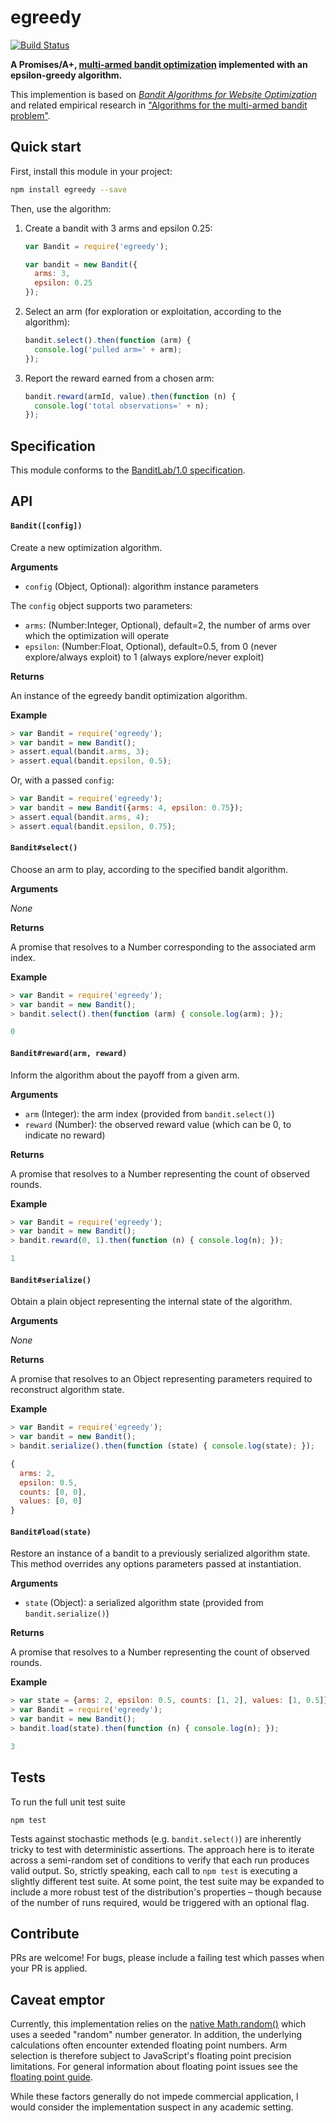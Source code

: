 # egreedy

[![Build Status](https://travis-ci.org/kurttheviking/egreedy.svg)](https://travis-ci.org/kurttheviking/egreedy)

**A Promises/A+, [multi-armed bandit optimization](http://en.wikipedia.org/wiki/Multi-armed_bandit) implemented with an epsilon-greedy algorithm.**

This implemention is based on [<em>Bandit Algorithms for Website Optimization</em>](http://shop.oreilly.com/product/0636920027393.do) and related empirical research in ["Algorithms for the multi-armed bandit problem"](https://d2w9gswcdc2jtf.cloudfront.net/research/Algorithms+for+the+multi-armed+bandit+problem.pdf).


## Quick start

First, install this module in your project:

```sh
npm install egreedy --save
```

Then, use the algorithm:

1. Create a bandit with 3 arms and epsilon 0.25:

    ```js
    var Bandit = require('egreedy');

    var bandit = new Bandit({
      arms: 3,
      epsilon: 0.25
    });
    ```

2. Select an arm (for exploration or exploitation, according to the algorithm):

    ```js
    bandit.select().then(function (arm) {
      console.log('pulled arm=' + arm);
    });
    ```

3. Report the reward earned from a chosen arm:

    ```js
    bandit.reward(armId, value).then(function (n) {
      console.log('total observations=' + n);
    });
    ```


## Specification

This module conforms to the [BanditLab/1.0 specification](https://github.com/banditlab/spec-js/blob/master/README.md).


## API

#### `Bandit([config])`

Create a new optimization algorithm.

**Arguments**

- `config` (Object, Optional): algorithm instance parameters

The `config` object supports two parameters:

- `arms`: (Number:Integer, Optional), default=2, the number of arms over which the optimization will operate
- `epsilon`: (Number:Float, Optional), default=0.5, from 0 (never explore/always exploit) to 1 (always explore/never exploit)

**Returns**

An instance of the egreedy bandit optimization algorithm.

**Example**

```js
> var Bandit = require('egreedy');
> var bandit = new Bandit();
> assert.equal(bandit.arms, 3);
> assert.equal(bandit.epsilon, 0.5);
```

Or, with a passed `config`:

```js
> var Bandit = require('egreedy');
> var bandit = new Bandit({arms: 4, epsilon: 0.75});
> assert.equal(bandit.arms, 4);
> assert.equal(bandit.epsilon, 0.75);
```

#### `Bandit#select()`

Choose an arm to play, according to the specified bandit algorithm.

**Arguments**

_None_

**Returns**

A promise that resolves to a Number corresponding to the associated arm index.

**Example**

```js
> var Bandit = require('egreedy');
> var bandit = new Bandit();
> bandit.select().then(function (arm) { console.log(arm); });

0
```

#### `Bandit#reward(arm, reward)`

Inform the algorithm about the payoff from a given arm.

**Arguments**

- `arm` (Integer): the arm index (provided from `bandit.select()`)
- `reward` (Number): the observed reward value (which can be 0, to indicate no reward)

**Returns**

A promise that resolves to a Number representing the count of observed rounds.

**Example**

```js
> var Bandit = require('egreedy');
> var bandit = new Bandit();
> bandit.reward(0, 1).then(function (n) { console.log(n); });

1
```

#### `Bandit#serialize()`

Obtain a plain object representing the internal state of the algorithm.

**Arguments**

_None_

**Returns**

A promise that resolves to an Object representing parameters required to reconstruct algorithm state.

**Example**

```js
> var Bandit = require('egreedy');
> var bandit = new Bandit();
> bandit.serialize().then(function (state) { console.log(state); });

{
  arms: 2,
  epsilon: 0.5,
  counts: [0, 0],
  values: [0, 0]
}
```

#### `Bandit#load(state)`

Restore an instance of a bandit to a previously serialized algorithm state. This method overrides any options parameters passed at instantiation.

**Arguments**

- `state` (Object): a serialized algorithm state (provided from `bandit.serialize()`)

**Returns**

A promise that resolves to a Number representing the count of observed rounds.

**Example**

```js
> var state = {arms: 2, epsilon: 0.5, counts: [1, 2], values: [1, 0.5]};
> var Bandit = require('egreedy');
> var bandit = new Bandit();
> bandit.load(state).then(function (n) { console.log(n); });

3
```


## Tests

To run the full unit test suite

```
npm test
```

Tests against stochastic methods (e.g. `bandit.select()`) are inherently tricky to test with deterministic assertions. The approach here is to iterate across a semi-random set of conditions to verify that each run produces valid output. So, strictly speaking, each call to `npm test` is executing a slightly different test suite. At some point, the test suite may be expanded to include a more robust test of the distribution's properties &ndash; though because of the number of runs required, would be triggered with an optional flag.


## Contribute

PRs are welcome! For bugs, please include a failing test which passes when your PR is applied.


## Caveat emptor

Currently, this implementation relies on the [native Math.random()](https://developer.mozilla.org/en-US/docs/Web/JavaScript/Reference/Global_Objects/Math/random) which uses a seeded "random" number generator. In addition, the underlying calculations often encounter extended floating point numbers. Arm selection is therefore subject to JavaScript's floating point precision limitations. For general information about floating point issues see the [floating point guide](http://floating-point-gui.de/).

While these factors generally do not impede commercial application, I would consider the implementation suspect in any academic setting.
